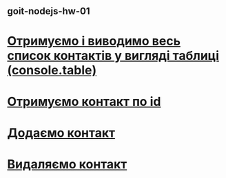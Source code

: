## goit-nodejs-hw-01

# [Отримуємо і виводимо весь список контактів у вигляді таблиці (console.table)](https://ibb.co/bmJD34G)

# [Отримуємо контакт по id](https://ibb.co/5KfYtw1)

# [Додаємо контакт](https://ibb.co/XVfmsbp)

# [Видаляємо контакт](https://ibb.co/zJGqzM2)